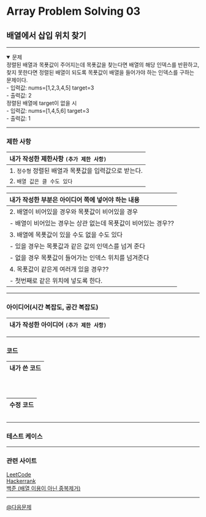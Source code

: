 # Array Problem Solving 03

## 배열에서 삽입 위치 찾기

***

<details open>
  <summary>문제</summary>
   정렬된 배열과 목푯값이 주어지는데 목푯값을 찾는다면 배열의 해당 인덱스를 반환하고, 찾지 못한다면 정렬된 배열이 되도록 목푯값이 배열을 들어가야 하는 인덱스를 구하는 문제이다.<br/>
   - 입력값: nums=[1,2,3,4,5] target=3<br/>
   - 출력값: 2 <br/>
   정렬된 배열에 target이 없을 시 <br/>
   - 입력값: nums=[1,4,5,6] target=3<br/>
   - 출력값: 1 <br/>
</details>

***
### 제한 사항
| 내가 작성한 제한사항 `(추가 제한 사항)`|
|:---|
|1. `정수형` 정렬된 배열과 목푯값을 입력값으로 받는다.|
|2. `배열 값은 클 수도 있다`|

| 내가 작성한 부분은 아이디어 쪽에 넣어야 하는 내용|
|:---|
|2. 배열이 비어있을 경우와 목푯값이 비어있을 경우|
|- 배열이 비어있는 경우는 상관 없는데 목푯값이 비어있는 경우??|
|3. 배열에 목푯값이 있을 수도 없을 수도 있다|
|- 있을 경우는 목푯값과 같은 값의 인덱스를 넘겨 준다|
|- 없을 경우 목푯값이 들어가는 인덱스 위치를 넘겨준다|
|4. 목푯값이 같은게 여러개 있을 경우??|
|- 첫번째로 같은 위치에 넣도록 한다.|
***
### 아이디어(시간 복잡도, 공간 복잡도)
| 내가 작성한 아이디어 `(추가 제한 사항)`|
|:---|
***
### 코드
|내가 쓴 코드|
|:---|
```python
```

<br />

|수정 코드|
|:---|
```python
```

***
### 테스트 케이스
***
### 관련 사이트
[LeetCode](https://leetcode.com/problems/remove-duplicates-from-sorted-array)   
[Hackerrank](https://www.hackerrank.com/contests/doyoulikeit/challenges/remove-duplicates-from-sorted-array)   
[백준 (배열 이용이 아닌 중복제거)](https://www.acmicpc.net/problem/13701)
***

[@다음문제](20230409-array-data-structure-problem-solving-04.md)